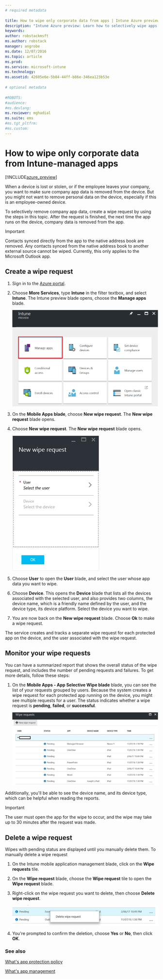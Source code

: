 ```yaml
---
# required metadata

title: How to wipe only corporate data from apps | Intune Azure preview | Microsoft Docs
description: "Intune Azure preview: Learn how to selectively wipe apps with Microsoft Intune."
keywords:
author: robstackmsft
ms.author: robstack
manager: angrobe
ms.date: 12/07/2016
ms.topic: article
ms.prod:
ms.service: microsoft-intune
ms.technology:
ms.assetid: 42605e6e-5b84-44ff-b86e-346ea123b53e

# optional metadata

#ROBOTS:
#audience:
#ms.devlang:
ms.reviewer: mghadial
ms.suite: ems
#ms.tgt_pltfrm:
#ms.custom:
---
```


# How to wipe only corporate data from Intune-managed apps

[!INCLUDE[azure_preview](../includes/azure_preview.md)]

When a device is lost or stolen, or if the employee leaves your company, you want to make sure company app data is removed from the device. But you might not want to remove personal data on the device, especially if this is an employee-owned device.

To selectively remove company app data, create a wipe request by using the steps in this topic. After the request is finished, the next time the app runs on the device, company data is removed from the app.

>[!IMPORTANT]
> Contacts synced directly from the app to the native address book are removed. Any contacts synced from the native address book to another external source cannot be wiped. Currently, this only applies to the Microsoft Outlook app.

## Create a wipe request

1.  Sign in to the [Azure portal](https://portal.azure.com).

2.  Choose **More Services**, type **Intune** in the filter textbox, and select **Intune**. The Intune preview blade opens, choose the **Manage apps** blade.

	![Screenshot of the New wipe request blade](../media/intune-azure-preview-blade.png)

3.  On the **Mobile Apps blade**, choose **New wipe request**. The **New wipe request** blade opens.

4.  Choose  **New wipe request**. The **New wipe request** blade opens.

    ![Screenshot of the New wipe request blade](../media/AzurePortal_MAM_NewWipeRequest.png)

5.  Choose **User** to open the **User** blade, and select the user whose app data you want to wipe.

6.  Choose **Device**. This opens the **Device** blade that lists all the devices associated with the selected user, and also provides two columns, the device name, which is a friendly name defined by the user, and the device type, its device platform. Select the device you want to wipe.

7.  You are now back on the **New wipe request** blade. Choose **Ok** to make a wipe request. 

The service creates and tracks a separate wipe request for each protected app on the device, and the user associated with the wipe request.

## Monitor your wipe requests

You can have a summarized report that shows the overall status of the wipe request, and includes the number of pending requests and failures. To get more details, follow these steps:

1.  On the **Mobile Apps - App Selective Wipe blade** blade, you can see the list of your requests grouped by users. Because the system creates a wipe request for each protected app running on the device, you might see multiple requests for a user. The status indicates whether a wipe request is **pending**, **failed**, or **successful**.

	![Screenshot of the New wipe request blade](../media/wipe-request-status-1.png)

Additionally, you'll be able to see the device name, and its device type, which can be helpful when reading the reports.

>[!IMPORTANT]
> The user must open the app for the wipe to occur, and the wipe may take up to 30 minutes after the request was made.

## Delete a wipe request

Wipes with pending status are displayed until you manually delete them.  To manually delete a wipe request

1.  On the Intune mobile application management blade, click on the **Wipe requests** tile.

2.  On the **Wipe request** blade, choose the **Wipe request** tile to open the **Wipe request** blade.

3.  Right-click on the wipe request you want to delete, then choose **Delete wipe request**.

	![Screenshot of the New wipe request blade](../media/delete-wipe-request.png)

4.  You're prompted to confirm the deletion, choose **Yes** or **No**, then click **OK**.


### See also
[What's app protection policy](what-is-app-protection-policy.md)

[What's app management](what-is-app-management.md)